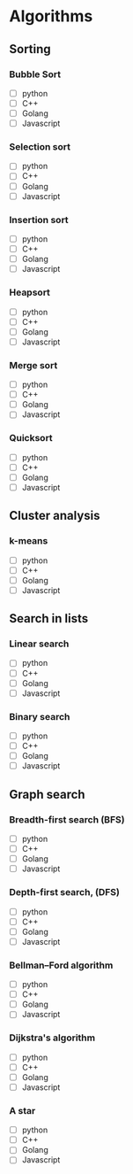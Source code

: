 # Algorithms
## Sorting
### Bubble Sort
- [ ] python
- [ ] C++
- [ ] Golang
- [ ] Javascript
### Selection sort
- [ ] python
- [ ] C++
- [ ] Golang
- [ ] Javascript
### Insertion sort
- [ ] python
- [ ] C++
- [ ] Golang
- [ ] Javascript
### Heapsort
- [ ] python
- [ ] C++
- [ ] Golang
- [ ] Javascript
### Merge sort
- [ ] python
- [ ] C++
- [ ] Golang
- [ ] Javascript
### Quicksort
- [ ] python
- [ ] C++
- [ ] Golang
- [ ] Javascript

## Cluster analysis
### k-means
- [ ] python
- [ ] C++
- [ ] Golang
- [ ] Javascript

## Search in lists
### Linear search
- [ ] python
- [ ] C++
- [ ] Golang
- [ ] Javascript
### Binary search
- [ ] python
- [ ] C++
- [ ] Golang
- [ ] Javascript

## Graph search
### Breadth-first search (BFS)
- [ ] python
- [ ] C++
- [ ] Golang
- [ ] Javascript
### Depth-first search, (DFS)
- [ ] python
- [ ] C++
- [ ] Golang
- [ ] Javascript
### Bellman–Ford algorithm
- [ ] python
- [ ] C++
- [ ] Golang
- [ ] Javascript
### Dijkstra's algorithm
- [ ] python
- [ ] C++
- [ ] Golang
- [ ] Javascript
### A star
- [ ] python
- [ ] C++
- [ ] Golang
- [ ] Javascript
